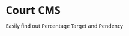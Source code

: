 # Court CMS
Easily find out Percentage Target and Pendency
<html lang="en">
<head>
    <meta charset="UTF-8">
    <meta name="viewport" content="width=device-width, initial-scale=1.0">
    <title>Court Case Management System</title>
    <link rel="stylesheet" href="https://cdnjs.cloudflare.com/ajax/libs/font-awesome/6.4.0/css/all.min.css">
    <style>
        * {
            margin: 0;
            padding: 0;
            box-sizing: border-box;
            font-family: 'Segoe UI', Tahoma, Geneva, Verdana, sans-serif;
        }
        
        body {
            background: linear-gradient(135deg, #e0e7ff 0%, #c3cfe2 100%);
            min-height: 100vh;
            padding: 20px;
            color: #333;
        }
        
        .container {
            max-width: 1200px;
            margin: 0 auto;
        }
        
        header {
            background: #1a237e;
            color: white;
            padding: 15px 20px;
            border-radius: 10px 10px 0 0;
            display: flex;
            justify-content: space-between;
            align-items: center;
            box-shadow: 0 4px 6px rgba(0, 0, 0, 0.1);
        }
        
        .logo {
            display: flex;
            align-items: center;
            gap: 10px;
        }
        
        .logo i {
            font-size: 24px;
            color: #ffd54f;
        }
        
        .controls {
            display: flex;
            gap: 10px;
        }
        
        .btn {
            padding: 8px 15px;
            border: none;
            border-radius: 5px;
            cursor: pointer;
            font-weight: 500;
            display: flex;
            align-items: center;
            gap: 5px;
            transition: all 0.3s;
        }
        
        .btn-primary {
            background: #1565c0;
            color: white;
        }
        
        .btn-primary:hover {
            background: #0d47a1;
        }
        
        .btn-success {
            background: #2e7d32;
            color: white;
        }
        
        .btn-success:hover {
            background: #1b5e20;
        }
        
        .btn-danger {
            background: #c62828;
            color: white;
        }
        
        .btn-danger:hover {
            background: #b71c1c;
        }
        
        .btn-warning {
            background: #ef6c00;
            color: white;
        }
        
        .btn-warning:hover {
            background: #e65100;
        }
        
        .court-info {
            background: white;
            padding: 20px;
            border-radius: 0 0 10px 10px;
            box-shadow: 0 4px 6px rgba(0, 0, 0, 0.1);
            margin-bottom: 20px;
        }
        
        .court-name {
            font-size: 24px;
            font-weight: 600;
            margin-bottom: 15px;
            color: #1a237e;
            text-align: center;
            padding: 10px;
            border: 1px dashed #7986cb;
            background-color: #e8eaf6;
            border-radius: 5px;
        }
        
        .date-display {
            display: flex;
            justify-content: space-between;
            margin-bottom: 20px;
            background: #e3f2fd;
            padding: 10px 15px;
            border-radius: 5px;
            font-weight: 500;
            color: #1565c0;
            border: 1px solid #bbdefb;
        }
        
        .dashboard {
            display: grid;
            grid-template-columns: 2fr 1fr;
            gap: 20px;
            margin-bottom: 20px;
        }
        
        .data-table {
            background: white;
            border-radius: 10px;
            padding: 20px;
            box-shadow: 0 4px 6px rgba(0, 0, 0, 0.1);
            border: 1px solid #e0e0e0;
        }
        
        .data-table h2 {
            margin-bottom: 15px;
            color: #1a237e;
            padding-bottom: 10px;
            border-bottom: 2px solid #e0e0e0;
        }
        
        table {
            width: 100%;
            border-collapse: collapse;
        }
        
        th, td {
            padding: 12px 15px;
            text-align: center;
            border-bottom: 1px solid #ddd;
        }
        
        th {
            background-color: #f5f5f5;
            font-weight: 600;
            color: #1a237e;
        }
        
        tr:nth-child(even) {
            background-color: #f9f9f9;
        }
        
        tr:hover {
            background-color: #f5f5f5;
        }
        
        input[type="number"] {
            width: 60px;
            padding: 8px;
            border: 1px solid #ddd;
            border-radius: 4px;
            text-align: center;
            font-weight: bold;
        }
        
        .case-note {
            font-size: 12px;
            color: #666;
            text-align: left;
            padding: 4px 0;
            font-style: italic;
        }
        
        .summary {
            background: white;
            border-radius: 10px;
            padding: 20px;
            box-shadow: 0 4px 6px rgba(0, 0, 0, 0.1);
            border: 1px solid #e0e0e0;
        }
        
        .summary h2 {
            margin-bottom: 15px;
            color: #1a237e;
            padding-bottom: 10px;
            border-bottom: 2px solid #e0e0e0;
        }
        
        .summary-item {
            display: flex;
            justify-content: space-between;
            margin-bottom: 12px;
            padding: 10px;
            background: #f9f9f9;
            border-radius: 5px;
            border-left: 4px solid #1565c0;
        }
        
        .target-message {
            background: #e8f5e9;
            padding: 15px;
            border-radius: 8px;
            margin-top: 20px;
            border-left: 4px solid #2e7d32;
            color: #1b5e20;
        }
        
        .report {
            background: white;
            border-radius: 10px;
            padding: 30px;
            box-shadow: 0 4px 6px rgba(0, 0, 0, 0.1);
            margin-top: 30px;
            display: none;
            border: 1px solid #e0e0e0;
        }
        
        .report-header {
            text-align: center;
            margin-bottom: 30px;
        }
        
        .report-header h1 {
            color: #1a237e;
            margin-bottom: 10px;
        }
        
        .report-header p {
            color: #666;
            font-size: 18px;
        }
        
        .report-table {
            margin-bottom: 30px;
            width: 100%;
        }
        
        .report-table h3 {
            margin-bottom: 15px;
            color: #1a237e;
            padding-bottom: 10px;
            border-bottom: 2px solid #e0e0e0;
        }
        
        .signature {
            margin-top: 50px;
            text-align: center;
        }
        
        .signature p {
            margin-bottom: 5px;
        }
        
        .signature-line {
            margin-top: 60px;
            border-top: 1px solid #333;
            width: 250px;
            margin: 0 auto;
            padding-top: 5px;
        }
        
        .action-buttons {
            display: flex;
            justify-content: center;
            gap: 15px;
            margin-top: 30px;
        }
        
        .achieved-badge {
            background-color: #2e7d32;
            color: white;
            padding: 5px 10px;
            border-radius: 20px;
            font-size: 14px;
            margin-left: 10px;
        }
        
        .edit-court-modal {
            display: none;
            position: fixed;
            top: 0;
            left: 0;
            width: 100%;
            height: 100%;
            background-color: rgba(0, 0, 0, 0.5);
            z-index: 1000;
            justify-content: center;
            align-items: center;
        }
        
        .modal-content {
            background-color: white;
            padding: 30px;
            border-radius: 10px;
            width: 500px;
            max-width: 90%;
            box-shadow: 0 5px 15px rgba(0, 0, 0, 0.3);
        }
        
        .modal-header {
            display: flex;
            justify-content: space-between;
            align-items: center;
            margin-bottom: 20px;
        }
        
        .modal-header h2 {
            color: #1a237e;
            margin: 0;
        }
        
        .close-modal {
            background: none;
            border: none;
            font-size: 24px;
            cursor: pointer;
            color: #666;
        }
        
        .court-name-input {
            width: 100%;
            padding: 12px;
            border: 1px solid #ddd;
            border-radius: 5px;
            font-size: 16px;
            margin-bottom: 20px;
        }
        
        .modal-actions {
            display: flex;
            justify-content: flex-end;
            gap: 10px;
        }
        
        .save-notification {
            position: fixed;
            bottom: 20px;
            right: 20px;
            background: #2e7d32;
            color: white;
            padding: 10px 20px;
            border-radius: 5px;
            box-shadow: 0 4px 6px rgba(0, 0, 0, 0.1);
            display: none;
            z-index: 1000;
        }
        
        /* New styles for the updates */
        .percentage-bold {
            font-weight: bold;
        }
        
        .report-table table {
            border-left: 1px solid #ddd;
            border-right: 1px solid #ddd;
        }
        
        .report-table table th, 
        .report-table table td {
            border-left: 1px solid #ddd;
            border-right: 1px solid #ddd;
        }
        
        .report-bold {
            font-weight: bold;
        }
        
        @media print {
            body * {
                visibility: hidden;
            }
            .report, .report * {
                visibility: visible;
            }
            .report {
                position: absolute;
                left: 0;
                top: 0;
                width: 100%;
            }
            .no-print {
                display: none;
            }
        }
        
        @media (max-width: 768px) {
            .dashboard {
                grid-template-columns: 1fr;
            }
            
            header {
                flex-direction: column;
                gap: 10px;
            }
            
            .controls {
                width: 100%;
                justify-content: center;
            }
        }
    </style>
</head>
<body>
    <div class="container">
        <header>
            <div class="logo">
                <i class="fas fa-balance-scale"></i>
                <span>Court Case Management System</span>
            </div>
            <div class="controls">
                <button class="btn btn-warning" id="updateCourtBtn">
                    <i class="fas fa-edit"></i> Update Court Name
                </button>
                <button class="btn btn-primary" id="refreshBtn">
                    <i class="fas fa-sync-alt"></i> Refresh
                </button>
                <button class="btn btn-success" id="saveBtn">
                    <i class="fas fa-save"></i> Local Save
                </button>
            </div>
        </header>

        <div class="court-info">
            <div class="court-name" id="courtName">In the Court of District and Sessions Judge, Battagram</div>
            <div class="date-display">
                <span id="currentDate">1-Aug to 23-Aug-25</span>
                <span id="currentTime">12:50:59 PM</span>
            </div>
            
            <div class="dashboard">
                <div class="data-table">
                    <h2>Case Management</h2>
                    <table>
                        <thead>
                            <tr>
                                <th>Types</th>
                                <th>Criminal</th>
                                <th>Civil</th>
                                <th>Total</th>
                            </tr>
                        </thead>
                        <tbody>
                            <tr>
                                <td>Previous Month (July) Pendency</td>
                                <td><input type="number" id="prevCriminal" value="10"></td>
                                <td><input type="number" id="prevCivil" value="10"></td>
                                <td id="prevTotal">20</td>
                            </tr>
                            <tr>
                                <td>INSTITUTION CASES</td>
                                <td><input type="number" id="instCriminal" value="10"></td>
                                <td><input type="number" id="instCivil" value="10"></td>
                                <td id="instTotal">20</td>
                            </tr>
                            <tr>
                                <td>
                                    DISPOSED CASES
                                    <div class="case-note">Do not add Transfer Out Cases here</div>
                                </td>
                                <td><input type="number" id="dispCriminal" value="10"></td>
                                <td><input type="number" id="dispCivil" value="10"></td>
                                <td id="dispTotal">20</td>
                            </tr>
                            <tr>
                                <td>
                                    Transfer In Cases
                                    <div class="case-note">Not effect institution % but effect (+) in Pendency only</div>
                                </td>
                                <td><input type="number" id="inCriminal" value="10"></td>
                                <td><input type="number" id="inCivil" value="10"></td>
                                <td id="inTotal">20</td>
                            </tr>
                            <tr>
                                <td>
                                    Transfer Out Cases
                                    <div class="case-note">Not effect Disposed % but effect (-) Pendency only</div>
                                </td>
                                <td><input type="number" id="outCriminal" value="10"></td>
                                <td><input type="number" id="outCivil" value="10"></td>
                                <td id="outTotal">20</td>
                            </tr>
                            <tr>
                                <td>Percentage</td>
                                <td id="percentCriminal" class="percentage-bold">100.00%</td>
                                <td id="percentCivil" class="percentage-bold">100.00%</td>
                                <td id="percentTotal" class="percentage-bold">100.00%</td>
                            </tr>
                        </tbody>
                    </table>
                </div>
                
                <div class="summary">
                    <h2>Summary</h2>
                    <div class="summary-item">
                        <span>Target</span>
                        <span>110%</span>
                    </div>
                    <div class="target-message" id="targetMessage">
                        At this stage, if the given number of pending cases are disposed of,
                        this Court will achieve 110% of its disposal target.
                    </div>
                    <div class="summary-item">
                        <span>Total Current Pendency</span>
                        <span id="totalPendency">20</span>
                    </div>
                    <div class="summary-item">
                        <span>Criminal Pendency</span>
                        <span id="criminalPendency">10</span>
                    </div>
                    <div class="summary-item">
                        <span>Civil Pendency</span>
                        <span id="civilPendency">10</span>
                    </div>
                    <div class="summary-item">
                        <span>Target Need Cases</span>
                        <span id="additionalCases">0</span>
                    </div>
                    
                    <button class="btn btn-success" id="generateReport" style="width: 100%; margin-top: 20px;">
                        <i class="fas fa-file-pdf"></i> Generate Report
                    </button>
                </div>
            </div>
        </div>

        <div class="report" id="reportSection">
            <div class="report-header">
                <h1 id="reportCourtName">In the Court of District and Sessions Judge, Battagram</h1>
                <p><strong>Percentage Target & Pendency</strong></p>
                <p id="reportDate">Saturday, August 23, 2025</p>
            </div>
            
            <div class="report-table">
                <h3>Current Percentage</h3>
                <table>
                    <thead>
                        <tr>
                            <th>Type</th>
                            <th>Institution Cases</th>
                            <th>Disposed Cases</th>
                            <th>Percentage</th>
                        </tr>
                    </thead>
                    <tbody>
                        <tr>
                            <td><strong>Criminal Cases</strong></td>
                            <td id="repInstCriminal">10</td>
                            <td id="repDispCriminal">10</td>
                            <td id="repPercentCriminal" class="report-bold">100.00%</td>
                        </tr>
                        <tr>
                            <td><strong>Civil Cases</strong></td>
                            <td id="repInstCivil">10</td>
                            <td id="repDispCivil">10</td>
                            <td id="repPercentCivil" class="report-bold">100.00%</td>
                        </tr>
                        <tr>
                            <td class="report-bold">Total Cases</td>
                            <td id="repInstTotal" class="report-bold">20</td>
                            <td id="repDispTotal" class="report-bold">20</td>
                            <td id="repPercentTotal" class="report-bold">100.00%</td>
                        </tr>
                    </tbody>
                </table>
            </div>
            
            <div class="target-message" id="repTargetMessage">
                At this stage, if the given number of pending cases are disposed of, this Court will achieve 110% of its disposal target.
            </div>
            
            <div class="report-table">
                <h3>Current total Pendency till now</h3>
                <table>
                    <thead>
                        <tr>
                            <th>Type</th>
                            <th>Criminal</th>
                            <th>Civil</th>
                            <th>Total</th>
                        </tr>
                    </thead>
                    <tbody>
                        <tr>
                            <td>Current Month Cases</td>
                            <td id="repCurCriminal">10</td>
                            <td id="repCurCivil">10</td>
                            <td id="repCurTotal">20</td>
                        </tr>
                        <tr>
                            <td>Transfer in Cases</td>
                            <td id="repInCriminal">10</td>
                            <td id="repInCivil">10</td>
                            <td id="repInTotal">20</td>
                        </tr>
                        <tr>
                            <td>Transfer Out Cases</td>
                            <td id="repOutCriminal">10</td>
                            <td id="repOutCivil">10</td>
                            <td id="repOutTotal">20</td>
                        </tr>
                        <tr>
                            <td class="report-bold">Total Pendency</td>
                            <td id="repTotalCriminal" class="report-bold">20</td>
                            <td id="repTotalCivil" class="report-bold">20</td>
                            <td id="repGrandTotal" class="report-bold">40</td>
                        </tr>
                    </tbody>
                </table>
            </div>
            
            <div class="signature">
                <div class="signature-line">
                    <p>SIGNATURE</p>
                </div>
                <p>Reader/Muharrir</p>
            </div>
            
            <div class="action-buttons no-print">
                <button class="btn btn-danger" onclick="window.print()">
                    <i class="fas fa-download"></i> Download PDF
                </button>
                <button class="btn btn-primary" id="backBtn">
                    <i class="fas fa-arrow-left"></i> Back to Entries
                </button>
            </div>
        </div>
    </div>

    <div class="edit-court-modal" id="courtModal">
        <div class="modal-content">
            <div class="modal-header">
                <h2>Update Court Name</h2>
                <button class="close-modal" id="closeModal">&times;</button>
            </div>
            <input type="text" class="court-name-input" id="courtNameInput" placeholder="Enter court name">
            <div class="modal-actions">
                <button class="btn btn-primary" id="saveCourtName">Save Changes</button>
                <button class="btn btn-danger" id="cancelCourtName">Cancel</button>
            </div>
        </div>
    </div>

    <div class="save-notification" id="saveNotification">
        <i class="fas fa-check-circle"></i> Data saved successfully!
    </div>

    <script>
        // Format date as "1-Aug", "2-Aug", etc.
        function formatDate(date) {
            const day = date.getDate();
            const month = date.toLocaleString('default', { month: 'short' });
            return `${day}-${month}`;
        }
        
        // Format date for report header
        function formatReportDate(date) {
            const options = { weekday: 'long', year: 'numeric', month: 'long', day: 'numeric' };
            return date.toLocaleDateString('en-US', options);
        }
        
        // Update current date and time
        function updateDateTime() {
            const now = new Date();
            
            // Get first day of current month
            const firstDay = new Date(now.getFullYear(), now.getMonth(), 1);
            
            // Format date range (1-Aug to CurrentDate)
            const dateRange = `${formatDate(firstDay)} to ${formatDate(now)}-${now.getFullYear().toString().slice(-2)}`;
            document.getElementById('currentDate').textContent = dateRange;
            
            // Update time
            const timeString = now.toLocaleTimeString('en-US', { 
                hour: '2-digit', 
                minute: '2-digit', 
                second: '2-digit',
                hour12: true 
            });
            document.getElementById('currentTime').textContent = timeString;
            
            // Update report date
            document.getElementById('reportDate').textContent = formatReportDate(now);
        }
        
        // Initial date/time update and set interval
        updateDateTime();
        setInterval(updateDateTime, 1000);
        
        // Save all data to localStorage
        function saveDataToLocalStorage() {
            const data = {
                courtName: document.getElementById('courtName').textContent,
                prevCriminal: document.getElementById('prevCriminal').value,
                prevCivil: document.getElementById('prevCivil').value,
                instCriminal: document.getElementById('instCriminal').value,
                instCivil: document.getElementById('instCivil').value,
                dispCriminal: document.getElementById('dispCriminal').value,
                dispCivil: document.getElementById('dispCivil').value,
                inCriminal: document.getElementById('inCriminal').value,
                inCivil: document.getElementById('inCivil').value,
                outCriminal: document.getElementById('outCriminal').value,
                outCivil: document.getElementById('outCivil').value
            };
            
            localStorage.setItem('courtCaseData', JSON.stringify(data));
            
            // Show save notification
            const notification = document.getElementById('saveNotification');
            notification.style.display = 'block';
            setTimeout(() => {
                notification.style.display = 'none';
            }, 3000);
        }
        
        // Load data from localStorage
        function loadDataFromLocalStorage() {
            const savedData = localStorage.getItem('courtCaseData');
            if (savedData) {
                const data = JSON.parse(savedData);
                
                document.getElementById('courtName').textContent = data.courtName;
                document.getElementById('prevCriminal').value = data.prevCriminal;
                document.getElementById('prevCivil').value = data.prevCivil;
                document.getElementById('instCriminal').value = data.instCriminal;
                document.getElementById('instCivil').value = data.instCivil;
                document.getElementById('dispCriminal').value = data.dispCriminal;
                document.getElementById('dispCivil').value = data.dispCivil;
                document.getElementById('inCriminal').value = data.inCriminal;
                document.getElementById('inCivil').value = data.inCivil;
                document.getElementById('outCriminal').value = data.outCriminal;
                document.getElementById('outCivil').value = data.outCivil;
                
                calculateTotals();
            }
        }
        
        // Calculate totals and percentages
        function calculateTotals() {
            // Get input values
            const prevCriminal = parseInt(document.getElementById('prevCriminal').value) || 0;
            const prevCivil = parseInt(document.getElementById('prevCivil').value) || 0;
            const instCriminal = parseInt(document.getElementById('instCriminal').value) || 0;
            const instCivil = parseInt(document.getElementById('instCivil').value) || 0;
            const dispCriminal = parseInt(document.getElementById('dispCriminal').value) || 0;
            const dispCivil = parseInt(document.getElementById('dispCivil').value) || 0;
            const inCriminal = parseInt(document.getElementById('inCriminal').value) || 0;
            const inCivil = parseInt(document.getElementById('inCivil').value) || 0;
            const outCriminal = parseInt(document.getElementById('outCriminal').value) || 0;
            const outCivil = parseInt(document.getElementById('outCivil').value) || 0;
            
            // Calculate totals
            document.getElementById('prevTotal').textContent = prevCriminal + prevCivil;
            document.getElementById('instTotal').textContent = instCriminal + instCivil;
            document.getElementById('dispTotal').textContent = dispCriminal + dispCivil;
            document.getElementById('inTotal').textContent = inCriminal + inCivil;
            document.getElementById('outTotal').textContent = outCriminal + outCivil;
            
            // Calculate percentages
            const percentCriminal = instCriminal > 0 ? (dispCriminal / instCriminal * 100).toFixed(2) : "0.00";
            const percentCivil = instCivil > 0 ? (dispCivil / instCivil * 100).toFixed(2) : "0.00";
            const percentTotal = (instCriminal + instCivil) > 0 ? 
                ((dispCriminal + dispCivil) / (instCriminal + instCivil) * 100).toFixed(2) : "0.00";
            
            document.getElementById('percentCriminal').textContent = percentCriminal + "%";
            document.getElementById('percentCivil').textContent = percentCivil + "%";
            document.getElementById('percentTotal').textContent = percentTotal + "%";
            
            // Calculate pendency using the formula: (Previous Month Pendency + Institution Cases + Transfer In) - (Disposed Cases + Transfer Out)
            const criminalPendency = prevCriminal + instCriminal + inCriminal - dispCriminal - outCriminal;
            const civilPendency = prevCivil + instCivil + inCivil - dispCivil - outCivil;
            const totalPendency = criminalPendency + civilPendency;
            
            document.getElementById('criminalPendency').textContent = criminalPendency;
            document.getElementById('civilPendency').textContent = civilPendency;
            document.getElementById('totalPendency').textContent = totalPendency;
            
            // Calculate additional cases needed using the formula: =IF(D7>=110%, "Achieved", MAX(0, ROUNDUP(B7*1.1, 0) - C7))
            const totalInstitution = instCriminal + instCivil;
            const totalDisposed = dispCriminal + dispCivil;
            const disposalPercentage = totalInstitution > 0 ? (totalDisposed / totalInstitution * 100) : 0;
            
            let additionalCasesNeeded = 0;
            let targetMessage = "At this stage, if the given number of pending cases are disposed of, this Court will achieve 110% of its disposal target.";
            
            if (disposalPercentage >= 110) {
                additionalCasesNeeded = "Achieved";
                targetMessage = "<strong>This Court has already achieved 110% of its disposal target!</strong>";
            } else {
                additionalCasesNeeded = Math.max(0, Math.ceil(totalInstitution * 1.1) - totalDisposed);
                targetMessage = `At this stage, if <strong>${additionalCasesNeeded}</strong> more cases are disposed of, this Court will achieve 110% of its disposal target.`;
            }
            
            document.getElementById('additionalCases').textContent = additionalCasesNeeded;
            document.getElementById('targetMessage').innerHTML = targetMessage;
            if (disposalPercentage >= 110) {
                document.getElementById('targetMessage').innerHTML += ' <span class="achieved-badge">Target Achieved!</span>';
            }
        }
        
        // Set up event listeners for input changes
        const inputs = document.querySelectorAll('input[type="number"]');
        inputs.forEach(input => {
            input.addEventListener('input', calculateTotals);
        });
        
        // Load saved data when page loads
        window.addEventListener('DOMContentLoaded', (event) => {
            loadDataFromLocalStorage();
        });
        
        // Initial calculation
        calculateTotals();
        
        // Generate report
        document.getElementById('generateReport').addEventListener('click', function() {
            // Get input values
            const prevCriminal = parseInt(document.getElementById('prevCriminal').value) || 0;
            const prevCivil = parseInt(document.getElementById('prevCivil').value) || 0;
            const instCriminal = parseInt(document.getElementById('instCriminal').value) || 0;
            const instCivil = parseInt(document.getElementById('instCivil').value) || 0;
            const dispCriminal = parseInt(document.getElementById('dispCriminal').value) || 0;
            const dispCivil = parseInt(document.getElementById('dispCivil').value) || 0;
            const inCriminal = parseInt(document.getElementById('inCriminal').value) || 0;
            const inCivil = parseInt(document.getElementById('inCivil').value) || 0;
            const outCriminal = parseInt(document.getElementById('outCriminal').value) || 0;
            const outCivil = parseInt(document.getElementById('outCivil').value) || 0;
            
            // Update report values
            document.getElementById('repInstCriminal').textContent = instCriminal;
            document.getElementById('repInstCivil').textContent = instCivil;
            document.getElementById('repInstTotal').textContent = instCriminal + instCivil;
            
            document.getElementById('repDispCriminal').textContent = dispCriminal;
            document.getElementById('repDispCivil').textContent = dispCivil;
            document.getElementById('repDispTotal').textContent = dispCriminal + dispCivil;
            
            document.getElementById('repPercentCriminal').textContent = document.getElementById('percentCriminal').textContent;
            document.getElementById('repPercentCivil').textContent = document.getElementById('percentCivil').textContent;
            document.getElementById('repPercentTotal').textContent = document.getElementById('percentTotal').textContent;
            
            // Calculate Current Month Cases using formula: Previous Month Cases + Institution Cases - Disposed Cases
            const currentMonthCriminal = prevCriminal + instCriminal - dispCriminal;
            const currentMonthCivil = prevCivil + instCivil - dispCivil;
            
            document.getElementById('repCurCriminal').textContent = currentMonthCriminal;
            document.getElementById('repCurCivil').textContent = currentMonthCivil;
            document.getElementById('repCurTotal').textContent = currentMonthCriminal + currentMonthCivil;
            
            document.getElementById('repInCriminal').textContent = inCriminal;
            document.getElementById('repInCivil').textContent = inCivil;
            document.getElementById('repInTotal').textContent = inCriminal + inCivil;
            
            document.getElementById('repOutCriminal').textContent = outCriminal;
            document.getElementById('repOutCivil').textContent = outCivil;
            document.getElementById('repOutTotal').textContent = outCriminal + outCivil;
            
            // Calculate Total Pendency using formula: Previous Month Cases + Institution Cases - Disposed Cases + Transfer In Cases - Transfer Out Cases
            const totalPendencyCriminal = prevCriminal + instCriminal - dispCriminal + inCriminal - outCriminal;
            const totalPendencyCivil = prevCivil + instCivil - dispCivil + inCivil - outCivil;
            
            document.getElementById('repTotalCriminal').textContent = totalPendencyCriminal;
            document.getElementById('repTotalCivil').textContent = totalPendencyCivil;
            document.getElementById('repGrandTotal').textContent = totalPendencyCriminal + totalPendencyCivil;
            
            // Update court name in report
            document.getElementById('reportCourtName').textContent = document.getElementById('courtName').textContent;
            
            // Update target message in report
            document.getElementById('repTargetMessage').innerHTML = document.getElementById('targetMessage').innerHTML;
            
            // Show report section
            document.getElementById('reportSection').style.display = 'block';
            
            // Scroll to report
            document.getElementById('reportSection').scrollIntoView({ behavior: 'smooth' });
        });
        
        // Back to entries button
        document.getElementById('backBtn').addEventListener('click', function() {
            document.getElementById('reportSection').style.display = 'none';
        });
        
        // Refresh button
        document.getElementById('refreshBtn').addEventListener('click', function() {
            if (confirm('Are you sure you want to refresh all data? This will reset all values.')) {
                inputs.forEach(input => {
                    input.value = '0';
                });
                calculateTotals();
                // Clear saved data
                localStorage.removeItem('courtCaseData');
            }
        });
        
        // Save button - save data to localStorage
        document.getElementById('saveBtn').addEventListener('click', function() {
            saveDataToLocalStorage();
        });
        
        // Court name editing functionality
        const courtModal = document.getElementById('courtModal');
        const courtNameInput = document.getElementById('courtNameInput');
        const courtNameElement = document.getElementById('courtName');
        const updateCourtBtn = document.getElementById('updateCourtBtn');
        const closeModal = document.getElementById('closeModal');
        const cancelCourtName = document.getElementById('cancelCourtName');
        const saveCourtName = document.getElementById('saveCourtName');
        
        // Open modal
        updateCourtBtn.addEventListener('click', function() {
            courtNameInput.value = courtNameElement.textContent;
            courtModal.style.display = 'flex';
        });
        
        // Close modal
        function closeCourtModal() {
            courtModal.style.display = 'none';
        }
        
        closeModal.addEventListener('click', closeCourtModal);
        cancelCourtName.addEventListener('click', closeCourtModal);
        
        // Save court name
        saveCourtName.addEventListener('click', function() {
            const newCourtName = courtNameInput.value.trim();
            if (newCourtName) {
                courtNameElement.textContent = newCourtName;
                closeCourtModal();
                // Save the updated court name
                saveDataToLocalStorage();
            } else {
                alert('Court name cannot be empty!');
            }
        });
        
        // Close modal if clicked outside
        window.addEventListener('click', function(event) {
            if (event.target === courtModal) {
                closeCourtModal();
            }
        });
        
        // Auto-save when inputs change (optional)
        inputs.forEach(input => {
            input.addEventListener('change', saveDataToLocalStorage);
        });
    </script>
</body>
</html>
